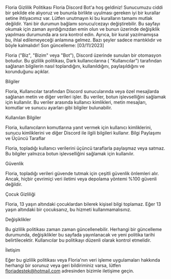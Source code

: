 Floria Gizlilik Politikası
Floria Discord Bot'a hoş geldiniz! Sunucumuzu ciddi bir şekilde ele alıyoruz ve bununla birlikte uyulması gereken iyi bir kurallar setine ihtiyacımız var. Lütfen unutmayın ki bu kuralların tamamı mutlak değildir. Yani bir durumun bağlamı sonucu/cezayı değiştirebilir. Bu sayfayı okumak için zaman ayırdığınızdan emin olun ve bunun üzerinde değişiklik yapılması durumunda ara sıra kontrol edin. Ayrıca, bir kural yazılmamışsa bu, ihlal edilemeyeceği anlamına gelmez. Bazı şeyler sadece mantıklıdır ve böyle kalmalıdır!
Son güncelleme: [03/11/2023]

Floria ("Biz", "Bizim" veya "Bot"), Discord üzerinde sunulan bir otomasyon botudur. Bu gizlilik politikası, Dark kullanıcılarına ( "Kullanıcılar") tarafından sağlanan bilgilerin nasıl toplandığını, kullanıldığını, paylaşıldığını ve korunduğunu açıklar.

Bilgiler

Floria, Kullanıcılar tarafından Discord sunucularında veya özel mesajlarda sağlanan metin ve diğer verileri işler. Bu veriler, botun işlevselliğini sağlamak için kullanılır. Bu veriler arasında kullanıcı kimlikleri, metin mesajları, komutlar ve sunucu ayarları gibi bilgiler bulunabilir.


Kullanılan Bilgiler

Floria, kullanıcıların komutlarına yanıt vermek için kullanıcı kimliklerini, sunucu kimliklerini ve diğer Discord ile ilgili bilgileri kullanır. Bilgi Paylaşımı ve Üçüncü Taraflar

Floria, topladığı kullanıcı verilerini üçüncü taraflarla paylaşmaz veya satmaz. Bu bilgiler yalnızca botun işlevselliğini sağlamak için kullanılır.


Güvenlik

Floria, topladığı verileri güvende tutmak için çeşitli güvenlik önlemleri alır. Ancak, hiçbir çevrimiçi veri iletimi veya depolama yöntemi %100 güvenli değildir.


Çocuk Gizliliği

Floria, 13 yaşın altındaki çocuklardan bilerek kişisel bilgi toplamaz. Eğer 13 yaşın altındaki bir çocuksanız, bu hizmeti kullanmamalısınız.


Değişiklikler

Bu gizlilik politikası zaman zaman güncellenebilir. Herhangi bir güncelleme durumunda, değişiklikler bu sayfada yayınlanacak ve yeni politika tarihi belirtilecektir. Kullanıcılar bu politikayı düzenli olarak kontrol etmelidir.


İletişim

Eğer bu gizlilik politikası veya Floria'nın veri işleme uygulamaları hakkında herhangi bir sorunuz veya geri bildiriminiz varsa, lütfen floriadestek@hotmail.com adresinden bizimle iletişime geçin.

